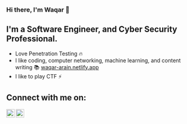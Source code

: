 ### Hi there, I'm Waqar 👋

## I'm a Software Engineer, and Cyber Security Professional.
- Love Penetration Testing 🔥
- I like coding, computer networking, machine learning, and content writing 📚 [waqar-arain.netlify.app](https://waqar-arain.netlify.app/posts/)
- I like to play CTF ⚡️

## Connect with me on:

[<img align="left" alt="Twitter | Twitter" width="22px" src="https://cdn.jsdelivr.net/npm/simple-icons@v3/icons/twitter.svg" />](https://twitter.com/__imaverick)
[<img align="left" alt="LinkedIn | LinkedIn" width="22px" src="https://cdn.jsdelivr.net/npm/simple-icons@v3/icons/linkedin.svg" />](https://www.linkedin.com/in/waqar-arain/)
